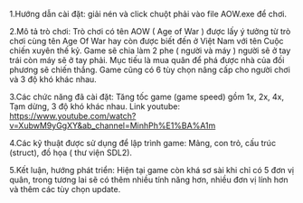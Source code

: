 1.Hướng dẫn cài đặt: giải nén và click chuột phải vào file AOW.exe để chơi.

2.Mô tả trò chơi:
  Trò chơi có tên AOW ( Age of War ) được lấy ý tưởng từ trò chơi cùng tên Age Of War hay còn được biết đến ở Việt
Nam với tên Cuộc chiến xuyên thế kỷ.
  Game sẽ chia làm 2 phe ( người và máy ) người sẽ ở tay trái còn máy sẽ ở tay phải. Mục tiếu là mua quân để phá
được nhà của đối phương sẽ chiến thắng. Game cũng có 6 tùy chọn nâng cấp cho người chơi và 3 độ khó khác nhau.

3.Các chức năng đã cài đặt: Tăng tốc game (game speed) gồm 1x, 2x, 4x, Tạm dừng, 3 độ khó khác nhau.
  Link youtube: https://www.youtube.com/watch?v=XubwM9yGgXY&ab_channel=MinhPh%E1%BA%A1m

4.Các kỹ thuật được sử dụng để lập trình game: Mảng, con trỏ, cấu trúc (struct), đồ họa ( thư viện SDL2).

5.Kết luận, hướng phát triển:
  Hiện tại game còn khá sơ sài khi chỉ có 5 đơn vị quân, trong tương lai sẽ có thêm nhiều tính năng hơn, nhiều đơn
vị lính hơn và thêm các tùy chọn update.